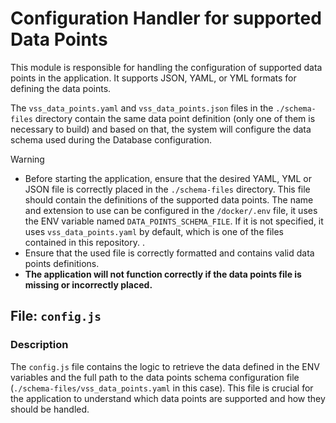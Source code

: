 # Configuration Handler for supported Data Points

This module is responsible for handling the configuration of supported data points in the application. It supports JSON, YAML, or YML formats for defining the data points.

The `vss_data_points.yaml` and `vss_data_points.json` files in the `./schema-files` directory contain the same data point definition (only one of them is necessary to build) and based on that, the system will configure the data schema used during the Database configuration.

> [!WARNING]
>
> - Before starting the application, ensure that the desired YAML, YML or JSON file is correctly placed in the `./schema-files` directory. This file should contain the definitions of the supported data points. The name and extension to use can be configured in the `/docker/.env` file, it uses the ENV variable named `DATA_POINTS_SCHEMA_FILE`. If it is not specified, it uses `vss_data_points.yaml` by default, which is one of the files contained in this repository.   .
> - Ensure that the used file is correctly formatted and contains valid data points definitions.
> - **The application will not function correctly if the data points file is missing or incorrectly placed.**

## File: `config.js`

### Description

The `config.js` file contains the logic to retrieve the data defined in the ENV variables and the full path to the data points schema configuration file (`./schema-files/vss_data_points.yaml` in this case). This file is crucial for the application to understand which data points are supported and how they should be handled.

